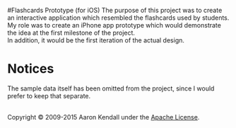 #Flashcards Prototype (for iOS)
The purpose of this project was to create an interactive application which resembled the flashcards used by students.  
My role was to create an iPhone app prototype which would demonstrate the idea at the first milestone of the project.  
In addition, it would be the first iteration of the actual design.

# Notices
The sample data itself has been omitted from the project, since I would prefer to keep that separate.

<br/>
Copyright © 2009-2015 Aaron Kendall under the <a target="_blank" href="https://github.com/jaerith/FlashCards_Prototype_iOS/blob/master/LICENSE">Apache License</a>.
